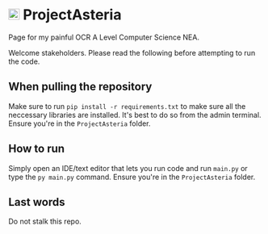 # <img src="ui/appicon.ico" alt="Alt" width="22"/> ProjectAsteria

Page for my painful OCR A Level Computer Science NEA.

Welcome stakeholders. Please read the following before attempting to run the code.

## When pulling the repository

Make sure to run 
`pip install -r requirements.txt` 
to make sure all the neccessary libraries are installed. It's best to do so from the admin terminal. Ensure you're in the `ProjectAsteria` folder. 

## How to run

Simply open an IDE/text editor that lets you run code and run `main.py` or type the
`py main.py` command. Ensure you're in the `ProjectAsteria` folder.

## Last words

Do not stalk this repo.
